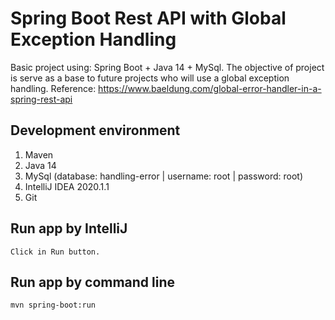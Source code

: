 # Spring Boot Rest API with Global Exception Handling
Basic project using: Spring Boot + Java 14 + MySql.
The objective of project is serve as a base to future projects who will use a global exception handling.
Reference: https://www.baeldung.com/global-error-handler-in-a-spring-rest-api

## **Development environment**
1. Maven
2. Java 14
3. MySql (database: handling-error | username: root  | password: root)
4. IntelliJ IDEA 2020.1.1
5. Git

## **Run app by IntelliJ**
```
Click in Run button. 
```

## **Run app by command line**
```
mvn spring-boot:run
```
